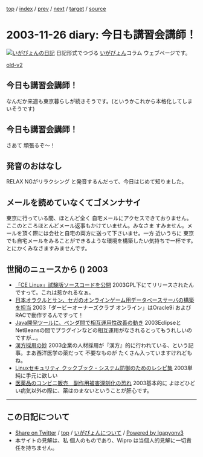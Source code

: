 [top](../index.html) 
 / [index](index.html) 
 / [prev](ig031125.html) 
 / [next](ig031127.html) 
 / [target](http://www.igapyon.jp/igapyon/diary/2003/ig031126.html) 
 / [source](https://github.com/igapyon/diary/blob/master/2003/ig031126.src.md) 

2003-11-26 diary: 今日も講習会講師！
=====================================================================================================
[![いがぴょんの日記](http://www.igapyon.jp/igapyon/diary/images/iga200306s.jpg "いがぴょん")](http://www.igapyon.jp/igapyon/diary/memo/memoigapyon.html) 日記形式でつづる [いがぴょん](http://www.igapyon.jp/igapyon/diary/memo/memoigapyon.html)コラム ウェブページです。

[old-v2](ig031126-orig.html)

## 今日も講習会講師！

なんだか来週も東京暮らしが続きそうです。(というかこれから本格化してしまいそうです)


## 今日も講習会講師！

さあて 頑張るぞ～！

## 発音のおはなし

RELAX NGがリラクシング と発音するんだって、今日はじめて知りました。

## メールを読めていなくてゴメンナサイ

東京に行っている間、ほとんど全く 自宅メールにアクセスできておりません。ここのところほとんどメール返事もかけていません。みなさま すみません。メールを頂く際には会社と自宅の両方に送って下さいませ。一方 近いうちに 東京でも自宅メールをみることができるような環境を構築したい気持ちで一杯です。とにかくみなさますみませんです。

## 世間のニュースから () 2003

* [「CE Linux」試験版ソースコードを公開](http://www.zdnet.co.jp/news/0311/25/njbt_04.html)  2003GPL下にてリリースされたんですって。これは惹かれるなぁ。
* [日本オラクルとサン、セガのオンラインゲーム用データベースサーバの構築を担当](http://japan.cnet.com/news/ent/story/0,2000047623,20062195,00.htm)  2003「ダービーオーナーズクラブ オンライン」はOracle9i およびRACで動作するんですって！
* [Java開発ツールに、ベンダ間で相互運用性改善の動き](http://japan.cnet.com/news/ent/story/0,2000047623,20062201,00.htm)  2003EclipseとNetBeansの間でプラグインなどの相互運用がなされるとってもうれしいのですが…。
* [漢方採用の妙](http://japan.internet.com/column/career/20031120/1.html)  2003企業の人材採用が『漢方』的に行われている、という記事。まあ西洋医学の薬だって 不要なものが たくさん入っていますけれどもね。
* [Linuxセキュリティ クックブック - システム防御のためのレシピ集](http://www.oreilly.co.jp/BOOK/linuxsckbk/)  2003単純に手元に欲しい
* [医薬品のコンビニ販売　副作用被害深刻化の恐れ](http://www.mainichi.co.jp/eye/kishanome/200311/20.html)  2003基本的に よほどひどい病気以外の際に、薬はのまないということが肝心です。


----------------------------------------------------------------------------------------------------

## この日記について

* [Share on Twitter](https://twitter.com/intent/tweet?hashtags=igapyon%2Cdiary%2C%E3%81%84%E3%81%8C%E3%81%B4%E3%82%87%E3%82%93&text=%E4%BB%8A%E6%97%A5%E3%82%82%E8%AC%9B%E7%BF%92%E4%BC%9A%E8%AC%9B%E5%B8%AB%EF%BC%81&url=http%3A%2F%2Fwww.igapyon.jp%2Figapyon%2Fdiary%2F2003%2Fig031126.html) / [top](../index.html) / [いがぴょんについて](http://www.igapyon.jp/igapyon/diary/memo/memoigapyon.html) / [Powered by Igapyonv3](https://github.com/igapyon/igapyonv3)
* 本サイトの見解は、私 個人のものであり、Wipro は当個人的見解に一切責任を持ちません。 
